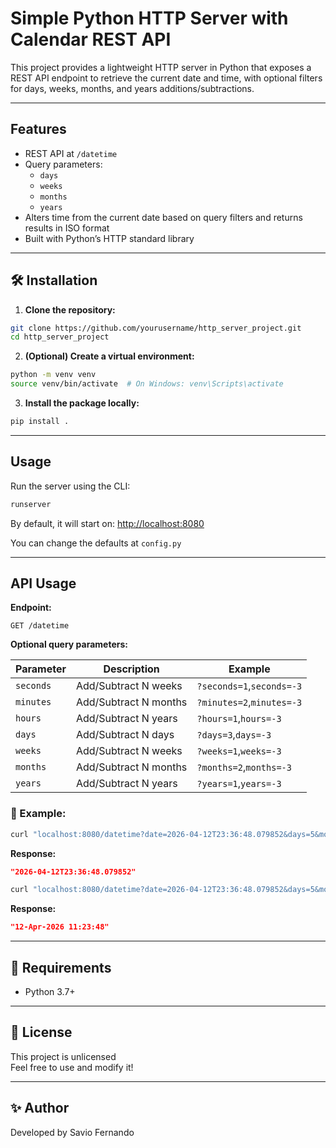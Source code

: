 # Simple Python HTTP Server with Calendar REST API

This project provides a lightweight HTTP server in Python that exposes a REST API endpoint to retrieve the current date and time, with optional filters for days, weeks, months, and years additions/subtractions.

---

## Features

- REST API at `/datetime`
- Query parameters:
  - `days`
  - `weeks`
  - `months`
  - `years`
- Alters time from the current date based on query filters and returns results in ISO format
- Built with Python’s HTTP standard library 

---

## 🛠️ Installation

1. **Clone the repository:**

```bash
git clone https://github.com/yourusername/http_server_project.git
cd http_server_project
```

2. **(Optional) Create a virtual environment:**

```bash
python -m venv venv
source venv/bin/activate  # On Windows: venv\Scripts\activate
```

3. **Install the package locally:**

```bash
pip install .
```

---

## Usage

Run the server using the CLI:

```bash
runserver
```

By default, it will start on:
[http://localhost:8080](http://localhost:8080)

You can change the defaults at `config.py`

---

## API Usage

**Endpoint:**

```
GET /datetime
```

**Optional query parameters:**

| Parameter | Description       | Example     |
| --------- | ----------------- | ----------- |
| `seconds`   | Add/Subtract N weeks  | `?seconds=1`,`seconds=-3` |
| `minutes`  | Add/Subtract N months | `?minutes=2`,`minutes=-3` |
| `hours`   | Add/Subtract N years  | `?hours=1`,`hours=-3` |
| `days`    | Add/Subtract N days   | `?days=3`,`days=-3`   |
| `weeks`   | Add/Subtract N weeks  | `?weeks=1`,`weeks=-3` |
| `months`  | Add/Subtract N months | `?months=2`,`months=-3` |
| `years`   | Add/Subtract N years  | `?years=1`,`years=-3` |

### 📌 Example:

```bash
curl "localhost:8080/datetime?date=2026-04-12T23:36:48.079852&days=5&months=1"
```

**Response:**

```json
"2026-04-12T23:36:48.079852"
```

```bash
curl "localhost:8080/datetime?date=2026-04-12T23:36:48.079852&days=5&months=1&type=humanized"
```

**Response:**

```json
"12-Apr-2026 11:23:48"
```

---

## 📌 Requirements

* Python 3.7+

---

## 📄 License

This project is unlicensed<br>
Feel free to use and modify it!

---

## ✨ Author

Developed by Savio Fernando

